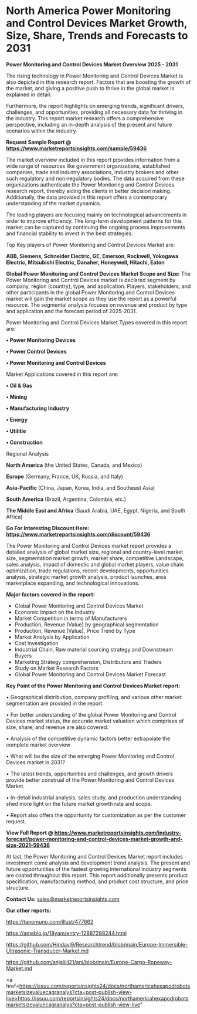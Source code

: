 # North America Power Monitoring and Control Devices Market Growth, Size, Share, Trends and Forecasts to 2031

<Strong> Power Monitoring and Control Devices Market Overview 2025 - 2031</strong>

The rising technology in Power Monitoring and Control Devices Market is also depicted in this research report. Factors that are boosting the growth of the market, and giving a positive push to thrive in the global market is explained in detail.

Furthermore, the report highlights on emerging trends, significant drivers, challenges, and opportunities, providing all necessary data for thriving in the industry. This report market research offers a comprehensive perspective, including an in-depth analysis of the present and future scenarios within the industry.

<strong>Request Sample Report @ <a href=https://www.marketreportsinsights.com/sample/59436>https://www.marketreportsinsights.com/sample/59436</a></strong>

The market overview included in this report provides information from a wide range of resources like government organizations, established companies, trade and industry associations, industry brokers and other such regulatory and non-regulatory bodies. The data acquired from these organizations authenticate the Power Monitoring and Control Devices research report, thereby aiding the clients in better decision making. Additionally, the data provided in this report offers a contemporary understanding of the market dynamics.

The leading players are focusing mainly on technological advancements in order to improve efficiency. The long-term development patterns for this market can be captured by continuing the ongoing process improvements and financial stability to invest in the best strategies.

Top Key players of Power Monitoring and Control Devices Market are:

<strong>ABB, Siemens, Schneider Electric, GE, Emerson, Rockwell, Yokogawa Electric, Mitsubishi Electric, Danaher, Honeywell, Hitachi, Eaton</strong>

<strong><b>Global Power Monitoring and Control Devices Market Scope and Size:</b></strong>
The Power Monitoring and Control Devices market is declared segment by company, region (country), type, and application. Players, stakeholders, and other participants in the global Power Monitoring and Control Devices market will gain the market scope as they use the report as a powerful resource. The segmental analysis focuses on revenue and product by type and application and the forecast period of 2025-2031.

Power Monitoring and Control Devices Market Types covered in this report are:

<strong>• Power Monitoring Devices

• Power Control Devices

• Power Monitoring and Control Devices</strong>

Market Applications covered in this report are:

<strong>• Oil & Gas

• Mining

• Manufacturing Industry

• Energy

• Utilitie

• Construction</strong> 

Regional Analysis

<strong>North America</strong> (the United States, Canada, and Mexico)

<strong>Europe</strong> (Germany, France, UK, Russia, and Italy)

<strong>Asia-Pacific</strong> (China, Japan, Korea, India, and Southeast Asia)

<strong>South America</strong> (Brazil, Argentina, Colombia, etc.)

<strong>The Middle East and Africa</strong> (Saudi Arabia, UAE, Egypt, Nigeria, and South Africa)

<strong>Go For Interesting Discount Here: <a href=https://www.marketreportsinsights.com/discount/59436>https://www.marketreportsinsights.com/discount/59436</a></strong>

The Power Monitoring and Control Devices market report provides a detailed analysis of global market size, regional and country-level market size, segmentation market growth, market share, competitive Landscape, sales analysis, impact of domestic and global market players, value chain optimization, trade regulations, recent developments, opportunities analysis, strategic market growth analysis, product launches, area marketplace expanding, and technological innovations.

<strong><b>Major factors covered in the report:</b></strong>
<ul>
  <li>Global Power Monitoring and Control Devices Market </li>
  <li>Economic Impact on the Industry</li>
  <li>Market Competition in terms of Manufacturers</li>
  <li>Production, Revenue (Value) by geographical segmentation</li>
  <li>Production, Revenue (Value), Price Trend by Type</li>
  <li>Market Analysis by Application</li>
  <li>Cost Investigation</li>
  <li>Industrial Chain, Raw material sourcing strategy and Downstream Buyers</li>
  <li>Marketing Strategy comprehension, Distributors and Traders</li>
  <li>Study on Market Research Factors</li>
  <li>Global Power Monitoring and Control Devices Market Forecast</li>
</ul>

<strong><b>Key Point of the Power Monitoring and Control Devices Market report:</b></strong>

• Geographical distribution, company profiling, and various other market segmentation are provided in the report.

• For better understanding of the global Power Monitoring and Control Devices market status, the accurate market valuation which comprises of size, share, and revenue are also covered.

• Analysis of the competitive dynamic factors better extrapolate the complete market overview

• What will be the size of the emerging Power Monitoring and Control Devices market in 2031?

• The latest trends, opportunities and challenges, and growth drivers provide better construal of the Power Monitoring and Control Devices Market.

• In-detail industrial analysis, sales study, and production understanding shed more light on the future market growth rate and scope.

• Report also offers the opportunity for customization as per the customer request.

<strong><b>View Full Report @ <a href=https://www.marketreportsinsights.com/industry-forecast/power-monitoring-and-control-devices-market-growth-and-size-2021-59436>https://www.marketreportsinsights.com/industry-forecast/power-monitoring-and-control-devices-market-growth-and-size-2021-59436</a></b></strong>


At last, the Power Monitoring and Control Devices Market report includes investment come analysis and development trend analysis. The present and future opportunities of the fastest growing international industry segments are coated throughout this report. This report additionally presents product specification, manufacturing method, and product cost structure, and price structure.

<strong>Contact Us:</strong>
sales@marketreportsinsights.com

<strong>Our other reports:</strong>

<a href=https://tanomuno.com/illust/477662>https://tanomuno.com/illust/477662</a>

<a href=https://ameblo.jp/18yam/entry-12887288244.html>https://ameblo.jp/18yam/entry-12887288244.html</a>

<a href=https://github.com/Hindavi9/Researchtrend/blob/main/Europe-Immersible-Ultrasonic-Transducer-Market.md>https://github.com/Hindavi9/Researchtrend/blob/main/Europe-Immersible-Ultrasonic-Transducer-Market.md</a>

<a href=https://github.com/anjaliiii21/ani/blob/main/Europe-Cargo-Ropeway-Market.md>https://github.com/anjaliiii21/ani/blob/main/Europe-Cargo-Ropeway-Market.md</a>

<a href=https://issuu.com/reportsinsights24/docs/northamericahexapodrobotsmarketsizevaluecagranalys?cta=post-publish-view-live>https://issuu.com/reportsinsights24/docs/northamericahexapodrobotsmarketsizevaluecagranalys?cta=post-publish-view-live</a>"
 
